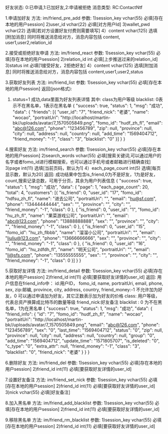 好友状态:
0:已申请,1:已加好友,2:申请被拒绝
消息类型:
RC:ContactNtf

1.申请加好友
方法: im/friend_pre_add
参数:
1)session_key vchar(55) 必填[存在本地的用户session]
2)user_id vchar(22) 必填[对方用户Id]
3)wallet_pwd vchar(22) 选填[若对方设置好友付费则需要填写]
4）content   vchar(125) 选填[附加消息]
同时将推送消息给对方，消息内容包括
content, user1,user2,relation_id

2.接受或拒绝好友申请
方法: im/friend_react
参数:
1)session_key vchar(55) 必填[存在本地的用户session]
2)relation_id int 必填[上步推送过来的relation_id]
3)status int    必填[1接受好友，2拒绝好友]
4）content   vchar(125) 选填[附加消息]
同时将推送消息给对方，消息内容包括
content,user1,user2,status

3.获取好友列表
方法: im/friend_list
参数:
1)session_key vchar(55) 必填[存在本地的用户session]
返回(json格式):
1) status=1 成功,data里面为好友列表详情
其中:
class为用户等级
blacklist: 0表示不在黑名单，1表示在黑名单
{
    "success": true,
	"status": 1,
	"msg": "成功",
	"data": {
		"friends": [{
			"user_id": "7",
			"friend_nick": "老婆",
			"name": "wocao",
			"portraitUri": "http:\/\/localhost\/martin-bk\/\/uploads\/avatar\/7_1570505849.png",
			"fomo_id": "hudf_zh_fl",
			"email": "abc@126.com",
			"phone": "123456789",
			"zip": null,
			"province": null,
			"city": null,
			"address": null,
			"country": null,
			"add_time": "1569404712",
			"friend_money": "-1",
			"class": "3",
			"blacklist": "0"
		}]
	}
}



4.搜索好友
方法: im/friend_search
参数:
1)session_key vchar(55) 必填[存在本地的用户session]
2)search_words vchar(55) 必填[搜索关键词,可以通过用户的名字或者fomo_id进行模糊搜索，也可以通过手机号或者邮箱进行精确查找]
3)page  int(11)     选填[当前页码，默认为1]
4）each_page_count int(5)    选填[每页显示数，默认为20]
返回:
成功结果中包含is_friend,0为不是好友，1为是好友，count,搜索记录总数，可用于分页，其余为用户列表信息
{
    "success": true,
	"status": 1,
	"msg": "成功",
	"data": {
		"page": 1,
		"each_page_count": 20,
		"total": 4,
		"customers": [{
			"is_friend": 0,
			"user_id": "17",
			"fomo_id": "hdfsu_zh_fl",
			"name": "进去公司",
			"portraitUri": "",
			"email": "hu@sf.com",
			"phone": "13444444444",
			"sex": "",
			"province": "",
			"city": "",
			"friend_money": "-1",
			"class": 0
		}, {
			"is_friend": 0,
			"user_id": "1",
			"fomo_id": "hu_zh_fl",
			"name": "果菜游戏公司",
			"portraitUri": "",
			"email": "abc@123.com",
			"phone": "13888888888",
			"sex": "",
			"province": "",
			"city": "",
			"friend_money": "-1",
			"class": 0
		}, {
			"is_friend": 0,
			"user_id": "15",
			"fomo_id": "hu_zh_flbbb",
			"name": "溜溜小公司",
			"portraitUri": "",
			"email": "liuliu@123.com",
			"phone": "13666666666",
			"sex": "",
			"province": "",
			"city": "",
			"friend_money": "-1",
			"class": 0
		}, {
			"is_friend": 0,
			"user_id": "16",
			"fomo_id": "hu_zdfdh_fl",
			"name": "明天公司",
			"portraitUri": "",
			"email": "li@sfs.com",
			"phone": "13555555555",
			"sex": "",
			"province": "",
			"city": "",
			"friend_money": "-1",
			"class": 0
		}]
	}
}



5.获取好友详情
方法: im/friend_detail
参数:
1)session_key vchar(55) 必填[存在本地的用户session]
2)friend_id   int(11)   必填[要获取好友详情的user_id]
返回:
用户信息在friend_info中：
id:用户ID，
fomo_id,
name,
portraitUri,
email,
phone,
sex,
zip:邮编,
province,
city,
address,
country,
friend_money:-1 不允许加为好友，0 可以通过申请加为好友，其它正数表示加为好友的价格
class: 用户等级，代表总资产换算成比特币的数量等级
friend_nick:好友备注
blacklist : 0 为不在黑名单，1为在黑名单
{
    "success": true,
	"status": 1,
	"msg": "成功",
	"data": {
		"friend_info": {
			"id": "7",
			"fomo_id": "hudf_zh_fl",
			"name": "wocao",
			"portraitUri": "http:\/\/localhost\/martin-bk\/\/uploads\/avatar\/7_1570505849.png",
			"email": "abc@126.com",
			"phone": "123456789",
			"sex": "0",
			"last_time": "1569404712",
			"status": "0",
			"zip": null,
			"province": null,
			"city": null,
			"address": null,
			"country": null,
			"group": "0",
			"add_time": "1569404712",
			"update_time": "1571805707",
			"is_deleted": "0",
			"c_type": "0",
			"extra_attr": null,
			"friend_money": "-1",
			"class": "3",
			"blacklist": "0",
			"friend_nick": "老婆"
		}
	}
}


6.删除好友
方法: im/friend_del
参数:
1)session_key vchar(55) 必填[存在本地的用户session]
2)friend_id   int(11)   必填[要获取好友详情的user_id]


7.设置好友备注
方法: im/friend_set_nick
参数:
1)session_key vchar(55) 必填[存在本地的用户session]
2)friend_id   int(11)   必填[要获取好友详情的user_id]
3)nick        vchar(55) 必填[好友备注]


8.加入黑名单
方法: im/friend_add_blacklist
参数:
1)session_key vchar(55) 必填[存在本地的用户session]
2)friend_id   int(11)   必填[要获取好友详情的user_id]

9.移除黑名单
方法: im/friend_rm_blacklist
参数:
1)session_key vchar(55) 必填[存在本地的用户session]
2)friend_id   int(11)   必填[要获取好友详情的user_id]
